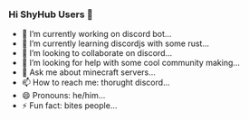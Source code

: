 ### Hi ShyHub Users 👋

- 🔭 I’m currently working on discord bot...
- 🌱 I’m currently learning discordjs with some rust...
- 👯 I’m looking to collaborate on discord...
- 🤔 I’m looking for help with some cool community making...
- 💬 Ask me about minecraft servers...
- 📫 How to reach me: thorught discord...
- 😄 Pronouns: he/him...
- ⚡ Fun fact: bites people...
